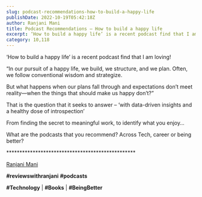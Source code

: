 ```yaml
---
slug: podcast-recommendations-how-to-build-a-happy-life
publishDate: 2022-10-19T05:42:18Z
author: Ranjani Mani
title: Podcast Recommendations – How to build a happy life 
excerpt: ‘How to build a happy life’ is a recent podcast find that I am loving! “In our pursuit of a happy life, we build, we structure, and we plan. Often, we follow conventional wisdom and strategize. But what happens when our plans fall through and expectations don’t meet reality—when the things that should make us  ... 
category: 10,118
---
```


‘How to build a happy life’ is a recent podcast find that I am loving!

“In our pursuit of a happy life, we build, we structure, and we plan. Often, we follow conventional wisdom and strategize.

But what happens when our plans fall through and expectations don’t meet reality—when the things that should make us happy don’t?”

That is the question that it seeks to answer – ‘with data-driven insights and a healthy dose of introspection’

From finding the secret to meaningful work, to identify what you enjoy…

What are the podcasts that you recommend? Across Tech, career or being better?

\*\*\*\*\*\*\*\*\*\*\*\*\*\*\*\*\*\*\*\*\*\*\*\*\*\*\*\*\*\*\*\*\*\*\*\*\*\*\*\*\*\*\*\*\*\*\*\*\*

[Ranjani Mani](https://www.linkedin.com/feed/#)

**#reviewswithranjani** **#podcasts**

**#Technology** | **#Books** | **#BeingBetter**